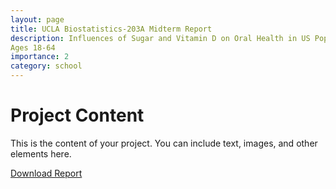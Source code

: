 ```yaml
---
layout: page
title: UCLA Biostatistics-203A Midterm Report
description: Influences of Sugar and Vitamin D on Oral Health in US Population with Increased Proportion of Underrepresented Minority Groups for
Ages 18-64
importance: 2
category: school
---
```


# Project Content

This is the content of your project. You can include text, images, and other elements here.



[Download Report](/assets/pdf/biostat203a_mt.pdf)